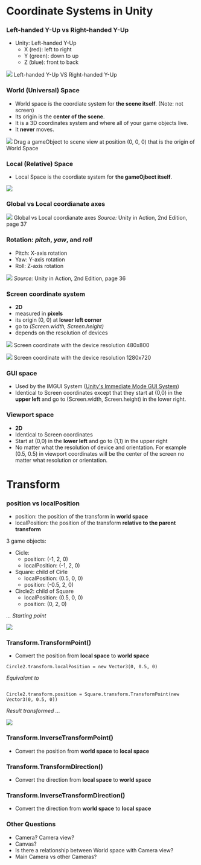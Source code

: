 # Coordinate Systems in Unity

### Left-handed Y-Up vs Right-handed Y-Up
- Unity: Left-handed Y-Up
    - X (red): left to right
    - Y (green): down to up
    - Z (blue): front to back

![](../imgs/dot-net/unity-axis-left-vs-right-handed.webp)
Left-handed Y-Up VS Right-handed Y-Up

### World (Universal) Space

- World space is the coordiate system for **the scene itself**. (Note: not screen)
- Its origin is the **center of the scene**.
- It is a 3D coordinates system and where all of your game objects live.
- It **never** moves.

![](../imgs/dot-net/world-cs.png)
Drag a gameObject to scene view at position (0, 0, 0) that is the origin of World Space

### Local (Relative) Space

- Local Space is the coordiate system for **the gameOjbect itself**.

![](../imgs/dot-net/local-cs.png)

### Global vs Local coordianate axes

![](../imgs/dot-net/world-vs-local.png)
Global vs Local coordianate axes
*Source:* Unity in Action, 2nd Edition, page 37

### Rotation: *pitch*, *yaw*, and *roll*
- Pitch: X-axis rotation
- Yaw: Y-axis rotation
- Roll: Z-axis rotation

![](../imgs/dot-net/pitch-yaw-roll.png)
*Source:* Unity in Action, 2nd Edition, page 36


### Screen coordinate system
- **2D**
- measured in **pixels**
- its origin (0, 0) at **lower left corner**
- go to *(Screen.width, Screen.height)*
- depends on the resolution of devices

![](../imgs/dot-net/screen-coordiante1.png)
Screen coordinate with the device resolution 480x800

![](../imgs/dot-net/screen-coordiante2.png)
Screen coordinate with the device resolution 1280x720

### GUI space
- Used by the IMGUI System ([Unity's Immediate Mode GUI System](https://docs.unity3d.com/Manual/gui-Basics.html))
- Identical to Screen coordinates except that they start at (0,0) in the **upper left** and go to (Screen.width, Screen.height) in the lower right.

### Viewport space
- **2D**
- Identical to Screen coordinates
- Start at (0,0) in the **lower left** and go to (1,1) in the upper right 
- No matter what the resolution of device and orientation. For example (0.5, 0.5) in viewport coordinates will be the center of the screen no matter what resolution or orientation.

# Transform

### position vs localPosition

- position: the position of the transform in **world space**
- localPosition: the position of the transform **relative to the parent transform**

3 game objects: 
- Cicle: 
    - position: (-1, 2, 0)
    - localPosition: (-1, 2, 0)
- Square: child of Cirle
    - localPosition: (0.5, 0, 0)
    - position: (-0.5, 2, 0)
- Circle2: child of Square
    - localPosition: (0.5, 0, 0)
    - position: (0, 2, 0)

*... Starting point*

![](../imgs/dot-net/position-vs-localposition.png)

### Transform.TransformPoint()

- Convert the position from **local space** to **world space**

```
Circle2.transform.localPosition = new Vector3(0, 0.5, 0)
 ```

*Equivalant to*

```

Circle2.transform.position = Square.transform.TransformPoint(new Vector3(0, 0.5, 0))

```

*Result transformed ...*

![](../imgs/dot-net/position-vs-localposition-2.png)

### Transform.InverseTransformPoint()

- Convert the position from **world space** to **local space**

### Transform.TransformDirection()

- Convert the direction from **local space** to **world space**

### Transform.InverseTransformDirection()

- Convert the direction from **world space** to **local space**

### Other Questions
- Camera? Camera view?
- Canvas?
- Is there a relationship between World space with Camera view?
- Main Camera vs other Cameras?
